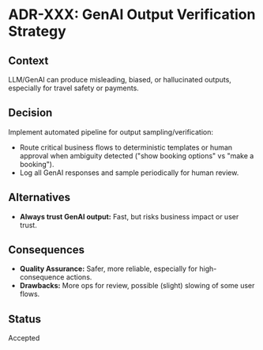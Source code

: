 # ADR-XXX: GenAI Output Verification Strategy

## Context
LLM/GenAI can produce misleading, biased, or hallucinated outputs, especially for travel safety or payments.

## Decision
Implement automated pipeline for output sampling/verification:
- Route critical business flows to deterministic templates or human approval when ambiguity detected ("show booking options" vs "make a booking").
- Log all GenAI responses and sample periodically for human review.

## Alternatives
- **Always trust GenAI output:** Fast, but risks business impact or user trust.

## Consequences
- **Quality Assurance:** Safer, more reliable, especially for high-consequence actions.
- **Drawbacks:** More ops for review, possible (slight) slowing of some user flows.

## Status
Accepted

